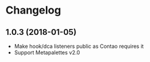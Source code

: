 Changelog
=========

1.0.3 (2018-01-05)
------------------

 - Make hook/dca listeners public as Contao requires it
 - Support Metapalettes v2.0
 
